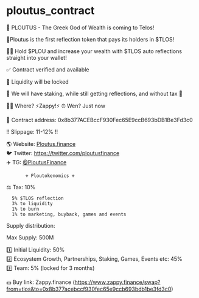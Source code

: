 # ploutus_contract
📣 PLOUTUS - The Greek God of Wealth is coming to Telos!

🥇Ploutus is the first reflection token that pays its holders in $TLOS!

💁‍♂️ Hold $PLOU and increase your wealth with $TLOS auto reflections straight into your wallet!

✅ Contract verified and available

🔐 Liquidity will be locked

💯 We will have staking, while still getting reflections, and without tax 💯

🤷‍♂️ Where? ⚡️Zappy!⚡️
⏰ Wen? Just now

📝 Contract address: 0x8b377ACEBccF930Fec65E9ccB693bDB1Be3Fd3c0

‼️ Slippage: 11-12% ‼️

🌎 Website: [Ploutus.finance](https://ploutus.finance/)  
🐦 Twitter: https://twitter.com/ploutusfinance   
✈️ TG: [@PloutusFinance](https://t.me/PloutusFinance)

           ⚜️ Ploutokenomics ⚜️

⚖️ Tax: 10%

      5% $TLOS reflection
      3% to liquidity
      1% to burn
      1% to marketing, buyback, games and events

Supply distribution:

Max Supply: 500M

1️⃣ Initial Liquidity: 50%  
2️⃣ Ecosystem Growth, Partnerships, Staking, Games, Events etc: 45%  
3️⃣ Team: 5% (locked for 3 months)

💵 Buy link: Zappy.finance (https://www.zappy.finance/swap?from=tlos&to=0x8b377acebccf930fec65e9ccb693bdb1be3fd3c0)
